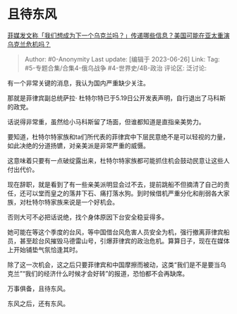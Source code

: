 # 且待东风
[菲媒发文称「我们想成为下一个乌克兰吗？」传递哪些信息？美国可能在亚太重演乌克兰危机吗？](https://www.zhihu.com/question/586688988/answer/3089516101)

> Author: #0-Anonymity
> Last update: [编辑于 2023-06-26]
> Link:
> Tag: #5-专题合集/合集4-俄乌战争 #4-世界史/4B-政治 
> 评论区:
> 泛讨论:

有一个非常关键的消息，我认为国内严重缺少关注。

那就是菲律宾副总统萨拉· 杜特尔特已于5.19日公开发表声明，自行退出了马科斯的政党。

话说得非常重，虽然给小马科斯留了场面，但谁都知道是直指亲美势力。

要知道，杜特尔特家族和ta们所代表的菲律宾中下层民意绝不是可以轻视的力量，如此决绝的分道扬镳，对亲美派是非常严重的威慑。

这意味着只要有一点破绽露出来，杜特尔特家族都可能抓住机会鼓动民意让这些人付出代价。

现在辞职，就是看到了有一些亲美派明显会过不去，提前跳船不但摘清了自己的责任，还可以堂而皇之的落井下石、痛打落水狗。到时候借机严重分化和削弱各大家族，对杜特尔特家族来说是一个好机会。

否则大可不必把话说绝，找个身体原因下台安全稳妥得多。

她可能在等这个季度的台风，等中国借台风危害人员安全为机，强行撤离菲律宾船员，甚至趁台风摧毁马德雷山号，引爆菲律宾的政治危机。算算日子，现在在媒体上开始铺垫气氛恰逢其时。

除了这一次机会，这之后只要菲律宾和中国摩擦而被动，这类“我们是不是要当乌克兰”“我们的经济什么时候才会好转”的报道，恐怕都不会再缺席。

万事俱备，且待东风。

东风之后，还有东风。